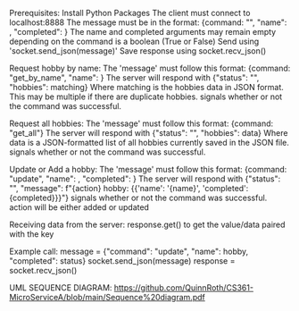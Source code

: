Prerequisites:
  Install Python Packages
  The client must connect to localhost:8888
  The message must be in the format: {command: "<command>", "name": <hobby>, "completed": <status>}
  The name and completed arguments may remain empty depending on the command
  <status> is a boolean (True or False)
  Send using 'socket.send_json(message)'
  Save response using socket.recv_json()
  
Request hobby by name:
    The 'message' must follow this format: {command: "get_by_name", "name": <hobby>}
    The server will respond with {"status": "<status>", "hobbies": matching}
    Where matching is the hobbies data in JSON format. This may be multiple if there are duplicate hobbies.
    <status> signals whether or not the command was successful.

Request all hobbies:
    The 'message' must follow this format: {command: "get_all"}
    The server will respond with {"status": "<status>", "hobbies": data}
    Where data is a JSON-formatted list of all hobbies currently saved in the JSON file.
    <status> signals whether or not the command was successful.

Update or Add a hobby:
    The 'message' must follow this format: {command: "update", "name": <hobby>, "completed": <status>}
    The server will respond with {"status": "<status>", "message": f"{action} hobby: {{'name': '{name}', 'completed': {completed}}}"}
    <status> signals whether or not the command was successful.
    action will be either added or updated
    
Receiving data from the server:
  response.get(<key>) to get the value/data paired with the key

Example call:
    message = {"command": "update", "name": hobby, "completed": status}
    socket.send_json(message)
    response = socket.recv_json()

UML SEQUENCE DIAGRAM:
https://github.com/QuinnRoth/CS361-MicroServiceA/blob/main/Sequence%20diagram.pdf
